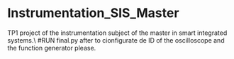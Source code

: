 # Instrumentation_SIS_Master
TP1 project of the instrumentation subject of the master in smart integrated systems.\\
#RUN final.py after to cionfigurate de ID of the oscilloscope and the function generator please.
